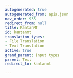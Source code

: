 ```yaml
---
autogenerated: true
autogenerated_from: apis.json
nav_order: 935
redirect_from: null
title: KantanMT
id: kantanmt
translation_types:
- File Translation
- Text Translation
active: true
grand_parent: Input types
parent: Text
redirect_to: kantanmt

---
```


